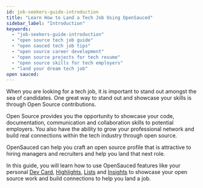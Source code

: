 ```yaml
---
id: job-seekers-guide-introduction
title: "Learn How to Land a Tech Job Using OpenSauced"
sidebar_label: "Introduction"
keywords:
  - "job-seekers-guide-introduction"
  - "open source tech job guide"
  - "open sauced tech job tips"
  - "open source career development"
  - "open source projects for tech resume"
  - "open source skills for tech employers"
  - "land your dream tech job"
open sauced:
---
```


When you are looking for a tech job, it is important to stand out amongst the sea of candidates. One great way to stand out and showcase your skills is through Open Source contributions.

Open Source provides you the opportunity to showcase your code, documentation, communication and collaboration skills to potential employers. You also have the ability to grow your professional network and build real connections within the tech industry through open source.

OpenSauced can help you craft an open source profile that is attractive to hiring managers and recruiters and help you land that next role.

In this guide, you will learn how to use OpenSauced features like your personal [Dev Card](../features/dev-card.md), [Highlights](../features/highlights.md), [Lists](../features/lists.md) and [Insights](../features/insights.md) to showcase your open source work and build connections to help you land a job.
